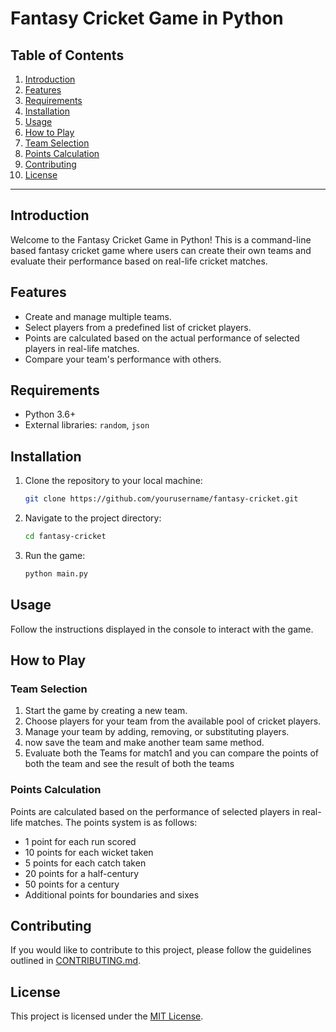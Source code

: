 # Fantasy Cricket Game in Python

## Table of Contents
1. [Introduction](#introduction)
2. [Features](#features)
3. [Requirements](#requirements)
4. [Installation](#installation)
5. [Usage](#usage)
6. [How to Play](#how-to-play)
7. [Team Selection](#team-selection)
8. [Points Calculation](#points-calculation)
9. [Contributing](#contributing)
10. [License](#license)

---

## Introduction

Welcome to the Fantasy Cricket Game in Python! This is a command-line based fantasy cricket game where users can create their own teams and evaluate their performance based on real-life cricket matches.

## Features

- Create and manage multiple teams.
- Select players from a predefined list of cricket players.
- Points are calculated based on the actual performance of selected players in real-life matches.
- Compare your team's performance with others.

## Requirements

- Python 3.6+
- External libraries: `random`, `json`

## Installation

1. Clone the repository to your local machine:
   ```bash
   git clone https://github.com/yourusername/fantasy-cricket.git
   ```

2. Navigate to the project directory:
   ```bash
   cd fantasy-cricket
   ```

3. Run the game:
   ```bash
   python main.py
   ```

## Usage

Follow the instructions displayed in the console to interact with the game.

## How to Play

### Team Selection

1. Start the game by creating a new team.
2. Choose players for your team from the available pool of cricket players.
3. Manage your team by adding, removing, or substituting players.
4. now save the team and make another team same method.
5. Evaluate both the  Teams for match1 and you can compare the points of both the team and see the result of both the teams

### Points Calculation

Points are calculated based on the performance of selected players in real-life matches. The points system is as follows:

- 1 point for each run scored
- 10 points for each wicket taken
- 5 points for each catch taken
- 20 points for a half-century
- 50 points for a century
- Additional points for boundaries and sixes

## Contributing

If you would like to contribute to this project, please follow the guidelines outlined in [CONTRIBUTING.md](CONTRIBUTING.md).

## License

This project is licensed under the [MIT License](LICENSE).
